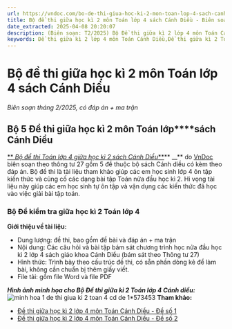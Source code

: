 ```yaml
---
url: https://vndoc.com/bo-de-thi-giua-hoc-ki-2-mon-toan-lop-4-sach-canh-dieu-316060
title: Bộ đề thi giữa học kì 2 môn Toán lớp 4 sách Cánh Diều - Biên soạn tháng 2/2025, có đáp án + ma trận - VnDoc.com
date_extracted: 2025-04-08 20:20:07
description: (Biên soạn: T2/2025) Bộ Đề thi giữa kì 2 lớp 4 môn Toán Cánh Diều (Theo thông tư 27) được VnDoc biên soạn (có đáp án + ma trận) nhằm hỗ trợ các em học sinh tham khảo, luyện tập để đạt kết quả cao trong kì thi sắp tới.
keywords: Đề thi giữa kì 2 lớp 4 môn Toán Cánh Diều,Đề thi giữa kì 2 Toán lớp 4 Cánh diều,đề thi giữa học kì 2 toán lớp 4 Cánh diều,Bộ đề thi giữa kì 2 lớp 4 môn toán Cánh diều,đề thi Toán giữa học kì 2 lớp 4 Cánh diều,đề kiểm tra giữa học kì 2 toán 4 Cánh diều,Đề thi giữa kì 2 lớp 4 môn toán CD,Đề thi giữa kì 2 môn toán lớp 4,đề thi giữa kì 2 toán lớp 4,de thi giữa kì 2 lớp 4 môn toán,đề thi toán giữa kì 2 lớp 4,ôn tập giữa học kì 2 lớp 4 môn Toán,đề thi giữa kì 2 lớp 4 toán
---
```


# Bộ đề thi giữa học kì 2 môn Toán lớp 4 sách Cánh Diều
 _Biên soạn tháng 2/2025, có đáp án + ma trận_
## **Bộ 5 Đề thi giữa học kì 2 môn Toán lớp****sách Cánh Diều**
[** _Bộ đề thi Toán lớp 4 giữa học kì 2 sách Cánh Diều_**](<https://vndoc.com/bo-de-thi-giua-hoc-ki-2-mon-toan-lop-4-sach-canh-dieu-316060>)** __** do [VnDoc](<https://vndoc.com/>) biên soạn theo thông tư 27 gồm 5 đề thuộc bộ  sách Cánh diều có kèm theo đáp án. Bộ đề thi là tài liệu tham khảo giúp các em học sinh lớp 4 ôn tập kiến thức và củng cố các dạng bài tập Toán nửa đầu học kì 2. Hi vọng tài liệu này giúp các em học sinh tự ôn tập và vận dụng các kiến thức đã học vào việc giải bài tập toán.
### **Bộ Đề kiểm tra giữa học kì 2 Toán lớp 4**
**Giới thiệu về tài liệu:**
  * Dung lượng: đề thi, bao gồm đề bài và đáp án + ma trận
  * Nội dung: Các câu hỏi và bài tập bám sát chương trình học nửa đầu học kì 2 lớp 4 sách giáo khoa Cánh Diều \(bám sát theo Thông tư 27\)
  * Hình thức: Trình bày theo cấu trúc đề thi, có sẵn phần dòng kẻ để làm bài, không cần chuẩn bị thêm giấy viết.
  * File tải: gồm file Word và file PDF

**_Hình ảnh minh họa cho Bộ Đề thi giữa kì 2 Toán lớp 4 Cánh diều:_**
![minh hoa 1 de thi giua ki 2 toan 4 cd de 1*573453](https://i.vdoc.vn/data/image/2024/03/01/minh-hoa-1-de-thi-giua-ki-2-toan-4-cd-de-1.png)
**Tham khảo:**
  * [Đề thi giữa học kì 2 lớp 4 môn Toán Cánh Diều - Đề số 1](<https://vndoc.com/de-thi-giua-hoc-ki-2-lop-4-mon-toan-canh-dieu-de-so-1-315345>)
  * [Đề thi giữa học kì 2 lớp 4 môn Toán Cánh Diều - Đề số 2](<https://vndoc.com/de-thi-giua-hoc-ki-2-lop-4-mon-toan-canh-dieu-de-so-2-315550>)

